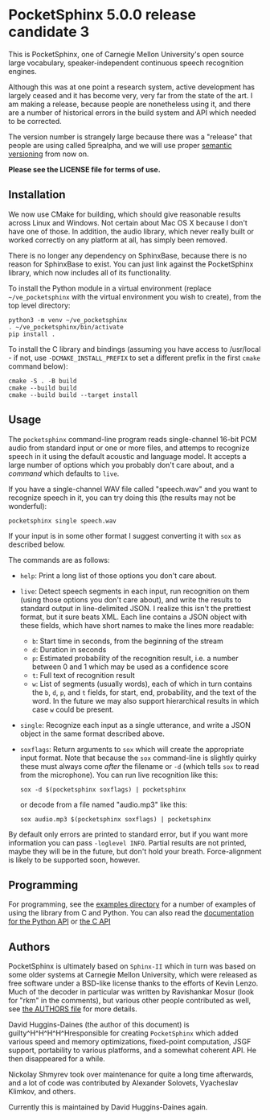 PocketSphinx 5.0.0 release candidate 3
======================================

This is PocketSphinx, one of Carnegie Mellon University's open source large
vocabulary, speaker-independent continuous speech recognition engines.

Although this was at one point a research system, active development
has largely ceased and it has become very, very far from the state of
the art.  I am making a release, because people are nonetheless using
it, and there are a number of historical errors in the build system
and API which needed to be corrected.

The version number is strangely large because there was a "release"
that people are using called 5prealpha, and we will use proper
[semantic versioning](https://semver.org/) from now on.

**Please see the LICENSE file for terms of use.**

Installation
------------

We now use CMake for building, which should give reasonable results
across Linux and Windows.  Not certain about Mac OS X because I don't
have one of those.  In addition, the audio library, which never really
built or worked correctly on any platform at all, has simply been
removed.

There is no longer any dependency on SphinxBase, because there is no
reason for SphinxBase to exist.  You can just link against the
PocketSphinx library, which now includes all of its functionality.

To install the Python module in a virtual environment (replace
`~/ve_pocketsphinx` with the virtual environment you wish to create),
from the top level directory:

```
python3 -m venv ~/ve_pocketsphinx
. ~/ve_pocketsphinx/bin/activate
pip install .
```

To install the C library and bindings (assuming you have access to
/usr/local - if not, use `-DCMAKE_INSTALL_PREFIX` to set a different
prefix in the first `cmake` command below):

```
cmake -S . -B build
cmake --build build
cmake --build build --target install
```

Usage
-----

The `pocketsphinx` command-line program reads single-channel 16-bit
PCM audio from standard input or one or more files, and attemps to
recognize speech in it using the default acoustic and language model.
It accepts a large number of options which you probably don't care
about, and a *command* which defaults to `live`.

If you have a single-channel WAV file called "speech.wav" and you want
to recognize speech in it, you can try doing this (the results may not
be wonderful):

    pocketsphinx single speech.wav
    
If your input is in some other format I suggest converting it with
`sox` as described below.

The commands are as follows:

  - `help`: Print a long list of those options you don't care about.

  - `live`: Detect speech segments in each input, run recognition
    on them (using those options you don't care about), and write the
    results to standard output in line-delimited JSON.  I realize this
    isn't the prettiest format, but it sure beats XML.  Each line
    contains a JSON object with these fields, which have short names
    to make the lines more readable:
    
    - `b`: Start time in seconds, from the beginning of the stream
    - `d`: Duration in seconds
    - `p`: Estimated probability of the recognition result, i.e. a
      number between 0 and 1 which may be used as a confidence score
    - `t`: Full text of recognition result
    - `w`: List of segments (usually words), each of which in turn
      contains the `b`, `d`, `p`, and `t` fields, for start, end,
      probability, and the text of the word.  In the future we may
      also support hierarchical results in which case `w` could be
      present.

  - `single`: Recognize each input as a single utterance, and write a
    JSON object in the same format described above.

  - `soxflags`: Return arguments to `sox` which will create the
    appropriate input format.  Note that because the `sox`
    command-line is slightly quirky these must always come *after* the
    filename or `-d` (which tells `sox` to read from the microphone).
    You can run live recognition like this:
    
        sox -d $(pocketsphinx soxflags) | pocketsphinx

    or decode from a file named "audio.mp3" like this:
    
        sox audio.mp3 $(pocketsphinx soxflags) | pocketsphinx
        
By default only errors are printed to standard error, but if you want
more information you can pass `-loglevel INFO`.  Partial results are
not printed, maybe they will be in the future, but don't hold your
breath.  Force-alignment is likely to be supported soon, however.

Programming
-----------

For programming, see the [examples directory](./examples/) for a
number of examples of using the library from C and Python.  You can
also read the [documentation for the Python
API](https://pocketsphinx.readthedocs.io) or [the C
API](https://cmusphinx.github.io/doc/pocketsphinx/)

Authors
-------

PocketSphinx is ultimately based on `Sphinx-II` which in turn was
based on some older systems at Carnegie Mellon University, which were
released as free software under a BSD-like license thanks to the
efforts of Kevin Lenzo.  Much of the decoder in particular was written
by Ravishankar Mosur (look for "rkm" in the comments), but various
other people contributed as well, see [the AUTHORS file](./AUTHORS)
for more details.

David Huggins-Daines (the author of this document) is
guilty^H^H^H^H^Hresponsible for creating `PocketSphinx` which added
various speed and memory optimizations, fixed-point computation, JSGF
support, portability to various platforms, and a somewhat coherent
API.  He then disappeared for a while.

Nickolay Shmyrev took over maintenance for quite a long time
afterwards, and a lot of code was contributed by Alexander Solovets,
Vyacheslav Klimkov, and others.

Currently this is maintained by David Huggins-Daines again.
